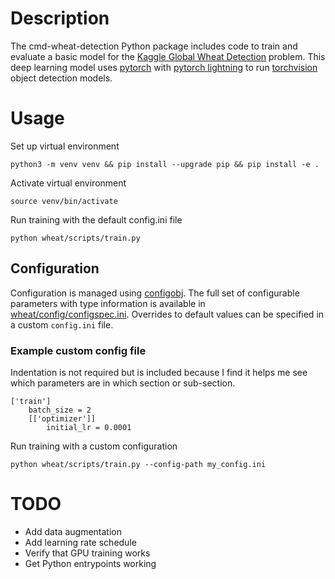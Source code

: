 # Description

The cmd-wheat-detection Python package includes code to train and evaluate a basic model for the [Kaggle Global Wheat Detection](https://www.kaggle.com/c/global-wheat-detection/overview) problem. This deep learning model uses [pytorch](https://pytorch.org/) with [pytorch lightning](https://www.pytorchlightning.ai/) to run [torchvision](https://pytorch.org/vision/stable/index.html) object detection models.

# Usage

Set up virtual environment
```
python3 -m venv venv && pip install --upgrade pip && pip install -e .
```

Activate virtual environment
```
source venv/bin/activate
```

Run training with the default config.ini file
```
python wheat/scripts/train.py
```

## Configuration

Configuration is managed using [configobj](https://configobj.readthedocs.io/en/latest/configobj.html). The full set of configurable parameters with type information is available in [wheat/config/configspec.ini]([wheat/config/configspec.ini]). Overrides to default values can be specified in a custom `config.ini` file.

### Example custom config file
Indentation is not required but is included because I find it helps me see which parameters are in which section or sub-section.
```
['train']
    batch_size = 2
    [['optimizer']]
        initial_lr = 0.0001
```

Run training with a custom configuration
```
python wheat/scripts/train.py --config-path my_config.ini
```

# TODO
* Add data augmentation
* Add learning rate schedule
* Verify that GPU training works
* Get Python entrypoints working
